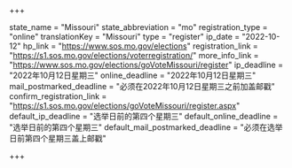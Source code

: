 +++

state_name = "Missouri"
state_abbreviation = "mo"
registration_type = "online"
translationKey = "Missouri"
type = "register"
ip_date = "2022-10-12"
hp_link = "https://www.sos.mo.gov/elections"
registration_link = "https://s1.sos.mo.gov/elections/voterregistration/"
more_info_link = "https://www.sos.mo.gov/elections/goVoteMissouri/register"
ip_deadline = "2022年10月12日星期三"
online_deadline = "2022年10月12日星期三"
mail_postmarked_deadline = "必须在2022年10月12日星期三之前加盖邮戳"
confirm_registration_link = "https://s1.sos.mo.gov/elections/goVoteMissouri/register.aspx"
default_ip_deadline = "选举日前的第四个星期三"
default_online_deadline = "选举日前的第四个星期三"
default_mail_postmarked_deadline = "必须在选举日前第四个星期三盖上邮戳"

+++